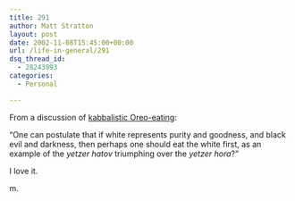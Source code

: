 ```yaml
---
title: 291
author: Matt Stratton
layout: post
date: 2002-11-08T15:45:00+00:00
url: /life-in-general/291
dsq_thread_id:
  - 28243993
categories:
  - Personal

---
```

From a discussion of [kabbalistic Oreo-eating][1]:

&#8220;One can postulate that if white represents purity and goodness, and black evil and darkness, then perhaps one should eat the white first, as an example of the _yetzer hatov_ triumphing over the _yetzer hora_?&#8221;

I love it.

m.

 [1]: http://homepages.tesco.net/~scotsnet/o.f.carter/fun/fun218.htm